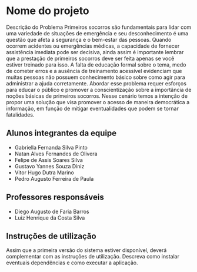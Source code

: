 # Nome do projeto

Descrição do Problema
Primeiros socorros são fundamentais para lidar com uma variedade de situações de emergência e seu desconhecimento é uma questão que afeta a segurança e o bem-estar das pessoas. Quando ocorrem acidentes ou emergências médicas, a capacidade de fornecer assistência imediata pode ser decisiva, ainda assim é importante lembrar que a prestação de primeiros socorros deve ser feita apenas se você estiver treinado para isso. A falta de educação formal sobre o tema, medo de cometer erros e a ausência de treinamento acessível evidenciam que muitas pessoas não possuem conhecimento básico sobre como agir para administrar a ajuda corretamente. Abordar esse problema requer esforços para educar o público e promover a conscientização sobre a importância de noções básicas de primeiros socorros. Nesse cenário temos a intenção de propor uma solução que visa promover o acesso de maneira democrática a informação, em função de mitigar eventualidades que podem se tornar fatalidades.

## Alunos integrantes da equipe

* Gabriella Fernanda Silva Pinto
* Natan Alves Fernandes de Olivera
* Felipe de Assis Soares Silva
* Gustavo Yannes Souza Diniz
* Vitor Hugo Dutra Marino
* Pedro Augusto Ferreira de Paula

## Professores responsáveis

* Diego Augusto de Faria Barros
* Luiz Henrique da Costa Silva

## Instruções de utilização

Assim que a primeira versão do sistema estiver disponível, deverá complementar com as instruções de utilização. Descreva como instalar eventuais dependências e como executar a aplicação.

